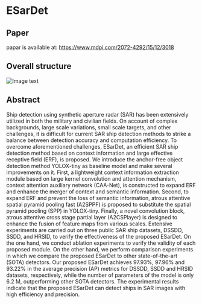 # ESarDet
## Paper

papar is available at: https://www.mdpi.com/2072-4292/15/12/3018

## Overall structure

![Image text](https://github.com/ZYMCCX/ESarDet/blob/main/structure.png)

## Abstract 

Ship detection using synthetic aperture radar (SAR) has been extensively utilized in both the military and civilian fields. On account of complex backgrounds, large scale variations, small scale targets, and other challenges, it is difficult for current SAR ship detection methods to strike a balance between detection accuracy and computation efficiency. To overcome aforementioned challenges, ESarDet, an efficient SAR ship detection method based on context information and large effective receptive field (ERF), is proposed. We introduce the anchor-free object detection method YOLOX-tiny as baseline model and make several improvements on it. First, a lightweight context information extraction module based on large kernel convolution and attention mechanism, context attention auxiliary network (CAA-Net), is constructed to expand ERF and enhance the merger of context and semantic information. Second, to expand ERF and prevent the loss of semantic information, atrous attentive spatial pyramid pooling fast (A2SPPF) is proposed to substitute the spatial pyramid pooling (SPP) in YOLOX-tiny. Finally, a novel convolution block, atrous attentive cross stage partial layer (A2CSPlayer) is designed to enhance the fusion of feature maps from various scales. Extensive experiments are carried out on three public SAR ship datasets, DSSDD, SSDD, and HRSID, to verify the effectiveness of the proposed ESarDet. On the one hand, we conduct ablation experiments to verify the validity of each proposed module. On the other hand, we perform comparison experiments in which we compare the proposed ESarDet to other state-of-the-art (SOTA) detectors. Our proposed ESarDet achieves 97.93%, 97.96% and 93.22% in the average precision (AP) metrics for DSSDD, SSDD and HRSID datasets, respectively, while the number of parameters of the model is only 6.2 M, outperforming other SOTA detectors. The experimental results indicate that the proposed ESarDet can detect ships in SAR images with high efficiency and precision.
